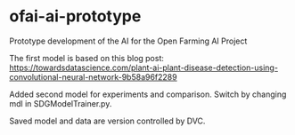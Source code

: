 # ofai-ai-prototype
Prototype development of the AI for the Open Farming AI Project

The first model is based on this blog post: https://towardsdatascience.com/plant-ai-plant-disease-detection-using-convolutional-neural-network-9b58a96f2289

Added second model for experiments and comparison. Switch by changing mdl in SDGModelTrainer.py.

Saved model and data are version controlled by DVC.